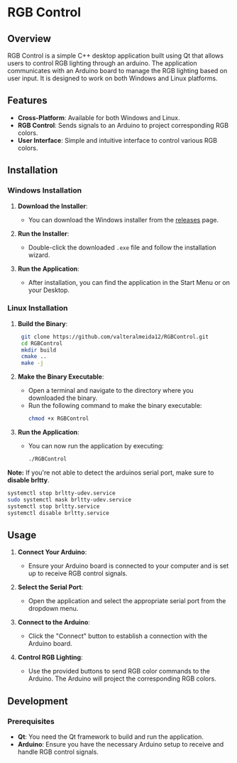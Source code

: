 # RGB Control

## Overview

RGB Control is a simple C++ desktop application built using Qt that allows users to control RGB lighting through an arduino. The application communicates with an Arduino board to manage the RGB lighting based on user input. It is designed to work on both Windows and Linux platforms.

## Features

- **Cross-Platform**: Available for both Windows and Linux.
- **RGB Control**: Sends signals to an Arduino to project corresponding RGB colors.
- **User Interface**: Simple and intuitive interface to control various RGB colors.

## Installation

### Windows Installation

1. **Download the Installer**:
   - You can download the Windows installer from the [releases](link-to-your-release) page.

2. **Run the Installer**:
   - Double-click the downloaded `.exe` file and follow the installation wizard.

3. **Run the Application**:
   - After installation, you can find the application in the Start Menu or on your Desktop.

### Linux Installation

1. **Build the Binary**:
   ```bash
    git clone https://github.com/valteralmeida12/RGBControl.git
    cd RGBControl
    mkdir build
    cmake ..
    make -j
     ```

2. **Make the Binary Executable**:
   - Open a terminal and navigate to the directory where you downloaded the binary.
   - Run the following command to make the binary executable:
     ```bash
     chmod +x RGBControl
     ```

3. **Run the Application**:
   - You can now run the application by executing:
     ```bash
     ./RGBControl
     ```

**Note:** If you're not able to detect the arduinos serial port, make sure to **disable brltty**.
```bash
systemctl stop brltty-udev.service
sudo systemctl mask brltty-udev.service
systemctl stop brltty.service
systemctl disable brltty.service
```

## Usage

1. **Connect Your Arduino**:
   - Ensure your Arduino board is connected to your computer and is set up to receive RGB control signals.

2. **Select the Serial Port**:
   - Open the application and select the appropriate serial port from the dropdown menu.

3. **Connect to the Arduino**:
   - Click the "Connect" button to establish a connection with the Arduino board.

4. **Control RGB Lighting**:
   - Use the provided buttons to send RGB color commands to the Arduino. The Arduino will project the corresponding RGB colors.

## Development

### Prerequisites

- **Qt**: You need the Qt framework to build and run the application.
- **Arduino**: Ensure you have the necessary Arduino setup to receive and handle RGB control signals.
